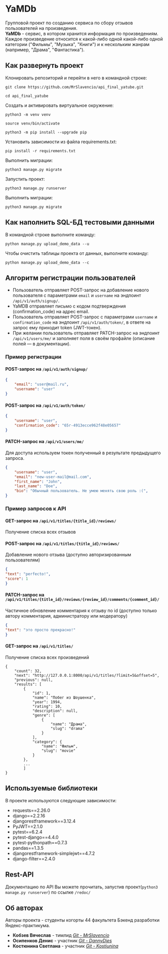 # YaMDb

Групповой проект по созданию сервиса по сбору отзывов пользователей на произведения.</br>
<b>YaMDb</b> - сервис, в котором хранится информация по произведениям.</br>
Каждое произведение относится к какой-либо одной какой-либо одной категории ("Фильмы", "Музыка", "Книги") и к нескольким жанрам (например, "Драма", "Фантастика").

## Как развернуть проект

Клонировать репозиторий и перейти в него в командной строке:

```
git clone https://github.com/MrSlavencio/api_final_yatube.git
```

```
cd api_final_yatube
```

Cоздать и активировать виртуальное окружение:

```
python3 -m venv venv
```

```
source venv/bin/activate
```

```
python3 -m pip install --upgrade pip
```

Установить зависимости из файла requirements.txt:

```
pip install -r requirements.txt
```

Выполнить миграции:

```
python3 manage.py migrate
```

Запустить проект:

```
python3 manage.py runserver
```

Выполнить миграции:

```
python3 manage.py migrate
```

## Как наполнить SQL-БД тестовыми данными
В командной строке выполните команду:

```
python manage.py upload_demo_data --u
```

Чтобы очистить таблицы проекта от данных, выполните команду:

```
python manage.py upload_demo_data --c
```

## Алгоритм регистрации пользователей

- Пользователь отправляет POST-запрос на добавление нового пользователя с параметрами `email` и `username` на эндпоинт `/api/v1/auth/signup/`.
- YaMDB отправляет письмо с кодом подтверждения (confirmation_code) на адрес email.
- Пользователь отправляет POST-запрос с параметрами `username` и `confirmation_code` на эндпоинт `/api/v1/auth/token/`, в ответе на запрос ему приходит token (JWT-токен).
- При желании пользователь отправляет PATCH-запрос на эндпоинт `/api/v1/users/me/` и заполняет поля в своём профайле (описание полей — в документации).

### Пример регистрации
#### POST-запрос на `/api/v1/auth/signup/`
```json
{
    "email": "user@mail.ru",
    "username": "user"
}
```
#### POST-запрос на `/api/v1/auth/token/`
```json
{
    "username": "user",
    "confirmation_code": "65r-4913ecce962f48e05657"
}
```
#### PATCH-запрос на `/api/v1/users/me/`
Для доступа используем токен полученный в результате предыдущего запроса.
```json
{
    "username": "user",
    "email": "new-user-mail@mail.com",
    "first_name": "John",
    "last_name": "Doe",
    "bio": "Обычный пользователь. Не умею менять свою роль :(",
}
```

### Пример запросов к API
#### GET-запрос на `/api/v1/titles/{title_id}/reviews/`
Получение списка всех отзывов
#### POST-запрос на `/api/v1/titles/{title_id}/reviews/`
Добавление нового отзыва (доступно авторизированным пользователям)
```json
{
"text": "perfecto!",
"score": 1
}
```
#### PATCH-запрос на `/api/v1/titles/{title_id}/reviews/{review_id}/comments/{comment_id}/`
Частичное обновление комментария к отзыву по id (доступно только автору комментария, администратору или модератору)
```json
{
"text": "это просто прекрасно!"
}
```
#### GET-запрос на `/api/v1/titles/`
Получение списка всех произведений
```response (json)
{
    "count": 32,
    "next": "http://127.0.0.1:8000/api/v1/titles/?limit=5&offset=5",
    "previous": null,
    "results": [
        {
            "id": 1,
            "name": "Побег из Шоушенка",
            "year": 1994,
            "rating": 10,
            "description": null,
            "genre": [
                {
                    "name": "Драма",
                    "slug": "drama"
                }
            ],
            "category": {
                "name": "Фильм",
                "slug": "movie"
            }
        },
        ...
        ]
}
```

## Используемые библиотеки

В проекте используются следующие зависимости:
* requests==2.26.0
* django==2.2.16
* djangorestframework==3.12.4
* PyJWT==2.1.0
* pytest==6.2.4
* pytest-django==4.4.0
* pytest-pythonpath==0.7.3
* pandas==1.3.5
* djangorestframework-simplejwt==4.7.2
* django-filter==2.4.0

## Rest-API

Документацию по API Вы можете прочитать, запустив проект(```
python3 manage.py runserver
```) по ссылке ```/redoc/```

## Об авторах

Авторы проекта - студенты когорты 44 факультета Бэкенд разработки Яндекс-практикума.</br>
* **Кобзев Вячеслав** - тимлид [*Git - MrSlavencio*](https://github.com/MrSlavencio "MrSlavencio")
* **Осипенков Денис** - участник [*Git - DannyDies*](https://github.com/DannyDies "DannyDies")
* **Костюнина Светлана** - участник [*Git - Kostiunina*](https://github.com/Kostiunina "Kostiunina")

